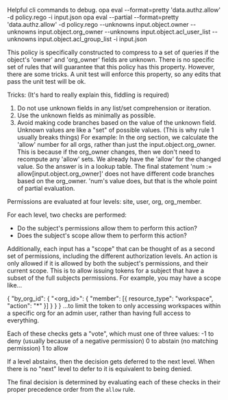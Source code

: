 


Helpful cli commands to debug.
opa eval --format=pretty 'data.authz.allow' -d policy.rego  -i input.json
opa eval --partial --format=pretty 'data.authz.allow' -d policy.rego --unknowns input.object.owner --unknowns input.object.org_owner --unknowns input.object.acl_user_list --unknowns input.object.acl_group_list -i input.json


This policy is specifically constructed to compress to a set of queries if the
object's 'owner' and 'org_owner' fields are unknown. There is no specific set
of rules that will guarantee that this policy has this property. However, there
are some tricks. A unit test will enforce this property, so any edits that pass
the unit test will be ok.

Tricks: (It's hard to really explain this, fiddling is required)
1. Do not use unknown fields in any list/set comprehension or iteration.
2. Use the unknown fields as minimally as possible.
3. Avoid making code branches based on the value of the unknown field.
   Unknown values are like a "set" of possible values.
   (This is why rule 1 usually breaks things)
   For example:
   In the org section, we calculate the 'allow' number for all orgs, rather
   than just the input.object.org_owner. This is because if the org_owner
   changes, then we don't need to recompute any 'allow' sets. We already have
   the 'allow' for the changed value. So the answer is in a lookup table.
   The final statement 'num := allow[input.object.org_owner]' does not have
   different code branches based on the org_owner. 'num's value does, but
   that is the whole point of partial evaluation.

Permissions are evaluated at four levels: site, user, org, org_member.

For each level, two checks are performed:
- Do the subject's permissions allow them to perform this action?
- Does the subject's scope allow them to perform this action?

Additionally, each input has a "scope" that can be thought of as a second set
of permissions, including the different authorization levels. An action is
only allowed if it is allowed by both the subject's permissions, and their
current scope. This is to allow issuing tokens for a subject that have a
subset of the full subjects permissions.
For example, you may have a scope like...

  {
    "by_org_id": {
      "<org_id>": {
        "member": [{ resource_type": "workspace", "action": "*" }]
      }
    }
  }
...to limit the token to only accessing workspaces within a specific org for
an admin user, rather than having full access to everything.

Each of these checks gets a "vote", which must one of three values:
  -1 to deny (usually because of a negative permission)
   0 to abstain (no matching permission)
   1 to allow

If a level abstains, then the decision gets deferred to the next level. When
there is no "next" level to defer to it is equivalent to being denied.

The final decision is determined by evaluating each of these checks in their
proper precedence order from the `allow` rule.